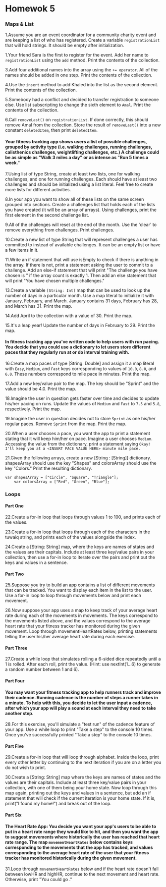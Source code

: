# Homewok 5

### Maps & List 

1.Assume you are an event coordinator for a community charity event and are keeping a list of who has registered. Create a variable `registrationList` that will hold strings. It should be empty after initialization.

1.Your friend Sara is the first to register for the event. Add her name to `registrationList` using the `add` method. Print the contents of the collection.

3.Add four additional names into the array using the `+= operator`. All of the names should be added in one step. Print the contents of the collection.

4.Use the `insert` method to add Khaled into the list as the second element. Print the contents of the collection.

5.Somebody had a conflict and decided to transfer registration to someone else. Use list subscripting to change the sixth element to `Amal`. Print the contents of the collection.

6.Call `removeLast()` on `registrationList`. If done correctly, this should remove Amal from the collection. Store the result of `removeLast()` into a new constant `deletedItem`, then print `deletedItem`.

#### Your fitness tracking app shows users a list of possible challenges, grouped by activity type (i.e. walking challenges, running challenges, calisthenics challenges, weightlifting challenges, etc.) A challenge could be as simple as "Walk 3 miles a day" or as intense as "Run 5 times a week."

7.Using list of type String, create at least two lists, one for walking challenges, and one for running challenges. Each should have at least two challenges and should be initialized using a list literal. Feel free to create more lists for different activities.

8.In your app you want to show all of these lists on the same screen grouped into sections. Create a challenges list that holds each of the lists you have created (it will be an array of arrays). Using challenges, print the first element in the second challenge list.

9.All of the challenges will reset at the end of the month. Use the 'clear' to remove everything from challenges. Print challenges.

10.Create a new list of type String that will represent challenges a user has committed to instead of available challenges. It can be an empty list or have a few items in it.

11.Write an if statement that will use isEmpty to check if there is anything in the array. If there is not, print a statement asking the user to commit to a challenge. Add an else-if statement that will print "The challenge you have chosen is <INSERT CHOSEN CHALLENGE>" if the array count is exactly 1. Then add an else statement that will print "You have chosen multiple challenges."

13.Create a variable `[String: Int]` map that can be used to look up the number of days in a particular month. Use a map literal to initialize it with January, February, and March. January contains 31 days, February has 28, and March has 31. Print the map.

14.Add April to the collection with a value of 30. Print the map.

15.It's a leap year! Update the number of days in February to 29. Print the map. 

#### In fitness tracking app you've written code to help users with run pacing. You decide that you could use a dictionary to let users store different paces that they regularly run at or do interval training with.

16.Create a map paces of type [String: Double] and assign it a map literal with `Easy`, `Medium`, and `Fast` keys corresponding to values of `10.0`, `8.0`, and `6.0`. These numbers correspond to mile pace in minutes. Print the map.

17.Add a new key/value pair to the map. The key should be "Sprint" and the value should be 4.0. Print the map.

18.Imagine the user in question gets faster over time and decides to update his/her pacing on runs. Update the values of `Medium` and `Fast` to `7.5` and `5.8`, respectively. Print the map.

19.Imagine the user in question decides not to store `Sprint` as one his/her regular paces. Remove `Sprint` from the map. Print the map.

20.When a user chooses a pace, you want the app to print a statement stating that it will keep him/her on pace. Imagine a user chooses `Medium`. Accessing the value from the dictionary, print a statement saying `Okay! I'll keep you at a <INSERT PACE VALUE HERE> minute mile pace.`

21.Given the following arrays, create a new [String : [String]] dictionary. shapesArray should use the key "Shapes" and colorsArray should use the key "Colors." Print the resulting dictionary.

``` 
var shapesArray = ["Circle", "Square", "Triangle"];
    var colorsArray = ["Red", "Green", "Blue"]; 
```

### Loops
    
#### Part One 
    
22.Create a for-in loop that loops through values 1 to 100, and prints each of the values.

23.Create a for-in loop that loops through each of the characters in the tuwaiq string, and prints each of the values alongside the index.

24.Create a [String: String] map, where the keys are names of states and the values are their capitals. Include at least three key/value pairs in your collection, then use a for-in loop to iterate over the pairs and print out the keys and values in a sentence.

#### Part Two 
    
25.Suppose you try to build an app contains a list of different movements that can be tracked. You want to display each item in the list to the user. Use a for-in loop to loop through movements below and print each movement.

26.Now suppose your app uses a map to keep track of your average heart rate during each of the movements in movements. The keys correspond to the movements listed above, and the values correspond to the average heart rate that your fitness tracker has monitored during the given movement. Loop through movementHeartRates below, printing statements telling the user his/her average heart rate during each exercise.

#### Part Three 
    
27.Create a while loop that simulates rolling a 6-sided dice repeatedly until a 1 is rolled. After each roll, print the value. (Hint: use nextInt(1...6) to generate a random number between 1 and 6).
    
#### Part Four 

#### You may want your fitness tracking app to help runners track and improve their cadence. Running cadence is the number of steps a runner takes in a minute. To help with this, you decide to let the user input a cadence, after which your app will play a sound at each interval they need to take another step.
28.For this exercise, you'll simulate a "test run" of the cadence feature of your app. Use a while loop to print "Take a step" to the console 10 times. Once you've successfully printed "Take a step" to the console 10 times.
#### Part Five
    
29.Create a for-in loop that will loop through alphabet. Inside the loop, print every other letter by continuing to the next iteration if you are on a letter you do not wish to print.

30.Create a [String: String] map where the keys are names of states and the values are their capitals. Include at least three key/value pairs in your collection, with one of them being your home state. Now loop through this map again, printing out the keys and values in a sentence, but add an if statement that will check if the current iteration is your home state. If it is, print("I found my home!") and break out of the loop.

#### Part Six
    
#### The Heart Rate App: You decide you want your app's users to be able to put in a heart rate range they would like to hit, and then you want the app to suggest movements where historically the user has reached that heart rate range. The map `movementHeartRates` below contains keys corresponding to the movements that the app has tracked, and values corresponding to the average heart rate of the user that your fitness tracker has monitored historically during the given movement.
    
31.Loop through `movementHeartRates` below and if the heart rate doesn't fall between lowHR and highHR, continue to the next movement and heart rate. Otherwise, print "You could go ."
  
